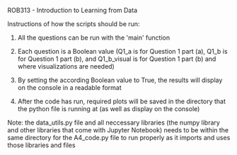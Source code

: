 ROB313 - Introduction to Learning from Data

Instructions of how the scripts should be run:
1. All the questions can be run with the 'main' function

2. Each question is a Boolean value (Q1_a is for Question 
   1 part (a), Q1_b is for Question 1 part (b), and 
   Q1_b_visual is for Question 1 part (b) and where
   visualizations are needed)

3. By setting the according Boolean value to True, the 
   results will display on the console in a readable format
   
4. After the code has run, required plots will be saved in 
   the directory that the python file is running at (as well
   as display on the console)
   
Note: the data_utils.py file and all neccessary libraries 
      (the numpy library and other libraries that come
      with Jupyter Notebook) needs to be within the same 
      directory for the A4_code.py file to run properly as
      it imports and uses those libraries and files
